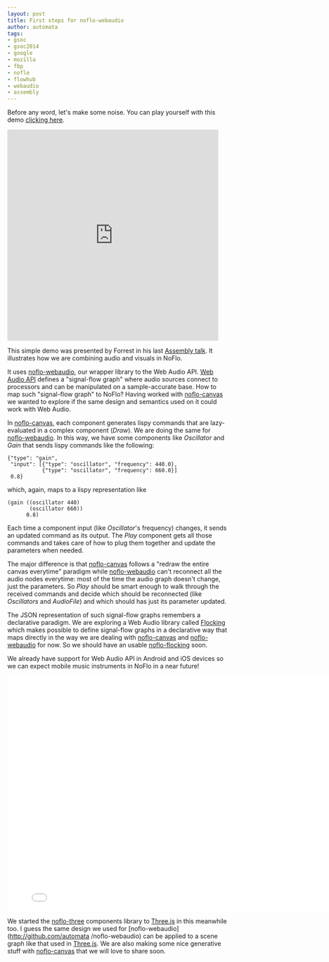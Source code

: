 ```yaml
--- 
layout: post
title: First steps for noflo-webaudio
author: automata
tags: 
- gsoc
- gsoc2014
- google
- mozilla
- fbp
- noflo
- flowhub
- webaudio
- assembly
---
```


Before any word, let's make some noise. You can play yourself with this demo [clicking here](http://app.flowhub.io/#example/04847249319d2326fa92).

<iframe class="vine-embed" src="https://vine.co/v/ME1wdVX16iB/embed/simple?audio=1" width="480" height="480" frameborder="0"></iframe><script async src="//platform.vine.co/static/scripts/embed.js" charset="utf-8"></script>

This simple demo was presented by Forrest in his last [Assembly
talk](http://www.forresto.com/2014/08/the-toybox-and-the-toolbox/). It
illustrates how we are combining audio and visuals in NoFlo. 

It uses [noflo-webaudio](http://github.com/automata/noflo-webaudio), our
wrapper library to the Web Audio API. [Web Audio
API](https://developer.mozilla.org/en-US/docs/Web/API/Web_Audio_API) defines a
"signal-flow graph" where audio sources connect to processors and can be
manipulated on a sample-accurate base. How to map such "signal-flow graph" to
NoFlo? Having worked with [noflo-canvas](http://github.com/noflo/noflo-canvas)
we wanted to explore if the same design and semantics used on it could work
with Web Audio.

In [noflo-canvas](http://github.com/noflo/noflo-canvas), each component
generates lispy commands that are lazy-evaluated in a complex component
(*Draw*). We are doing the same for [noflo-webaudio](http://github.com/automata/noflo-webaudio). In this way, we have
some components like *Oscillator* and *Gain* that sends lispy commands
like the following:

```
{"type": "gain", 
 "input": [{"type": "oscillator", "frequency": 440.0},
           {"type": "oscillator", "frequency": 660.0}]
 0.8}
```

which, again, maps to a lispy representation like

```
(gain ((oscillator 440)
       (oscillator 660))
      0.8)
```

Each time a component input (like *Oscillator*'s frequency) changes, it
sends an updated command as its output. The *Play* component gets all those
commands and takes care of how to plug them together and update the parameters
when needed.

The major difference is that [noflo-canvas](http://github.com/noflo/noflo-canvas) follows a "redraw the entire canvas everytime" paradigm while [noflo-webaudio](http://github.com/automata/noflo-webaudio) can't reconnect all the
audio nodes everytime: most of the time the audio graph doesn't change, just
the parameters. So *Play* should be smart enough to walk through the
received commands and decide which should be reconnected (like *Oscillators* and
*AudioFile*) and which should has just its parameter updated.

The JSON representation of such signal-flow graphs remembers a declarative
paradigm. We are exploring a Web Audio library called
[Flocking](http://flockingjs.org/) which makes possible to define signal-flow
graphs in a declarative way that maps directly in the way we are dealing with
[noflo-canvas](http://github.com/noflo/noflo-canvas) and [noflo-webaudio](http://github.com/automata/noflo-webaudio) for now. So we should
have an usable [noflo-flocking](http://github.com/automata/noflo-flocking)
soon.

We already have support for Web Audio API in Android and iOS devices
so we can expect mobile music instruments in NoFlo in a near future!

<iframe src="//player.vimeo.com/video/102201555?title=0&amp;byline=0&amp;portrait=0&amp;color=c9ff23" width="800" height="535" frameborder="0" webkitallowfullscreen mozallowfullscreen allowfullscreen></iframe>

We started the [noflo-three](http://github.com/automata/noflo-three)
components library to [Three.js](http://threejs.org) in this meanwhile too. I
guess the same design we used for [noflo-webaudio](http://github.com/automata
/noflo-webaudio) can be applied to a scene graph like that used in
[Three.js](http://threejs.org). We are also making some nice generative stuff
with [noflo-canvas](http://github.com/noflo/noflo-canvas) that we will love to
share soon.
